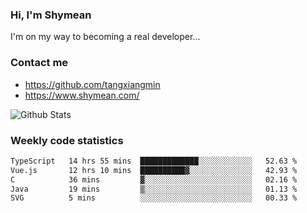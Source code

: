 ### Hi, I'm Shymean

I'm on my way to becoming a real developer...

### Contact me

- <https://github.com/tangxiangmin>
- <https://www.shymean.com/>

![Github Stats](https://github-readme-stats.vercel.app/api?username=tangxiangmin&show_icons=true&theme=dark)


###  Weekly code statistics

<!--START_SECTION:waka-->

```txt
TypeScript   14 hrs 55 mins  █████████████░░░░░░░░░░░░   52.63 %
Vue.js       12 hrs 10 mins  ██████████▓░░░░░░░░░░░░░░   42.93 %
C            36 mins         ▓░░░░░░░░░░░░░░░░░░░░░░░░   02.16 %
Java         19 mins         ▒░░░░░░░░░░░░░░░░░░░░░░░░   01.13 %
SVG          5 mins          ░░░░░░░░░░░░░░░░░░░░░░░░░   00.33 %
```

<!--END_SECTION:waka-->
